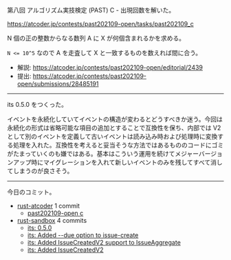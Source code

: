 第八回 アルゴリズム実技検定 (PAST) C - 出現回数を解いた。

<https://atcoder.jp/contests/past202109-open/tasks/past202109_c>

N 個の正の整数からなる数列 A に X が何個含まれるかを求める。

`N <= 10^5` なので A を走査して X と一致するものを数えれば間に合う。

- 解説: <https://atcoder.jp/contests/past202109-open/editorial/2439>
- 提出: <https://atcoder.jp/contests/past202109-open/submissions/28485191>

---

its 0.5.0 をつくった。

イベントを永続化していてイベントの構造が変わるとどうすべきか迷う。今回は永続化の形式は省略可能な項目の追加とすることで互換性を保ち、内部では V2 として別のイベントを定義して古いイベントは読み込み時および処理時に変換する処理を入れた。互換性を考えると妥当そうな方法ではあるもののコードにゴミがたまっていくのも嫌ではある。基本はこういう運用を続けてメジャーバージョンアップ時にマイグレーションを入れて新しいイベントのみを残してすべて消してしまうのが良さそう。

---

今日のコミット。

- [rust-atcoder](https://github.com/bouzuya/rust-atcoder) 1 commit
  - [past202109-open c](https://github.com/bouzuya/rust-atcoder/commit/c3e6976711e73b335aaf3facd11f1e6699a86c89)
- [rust-sandbox](https://github.com/bouzuya/rust-sandbox) 4 commits
  - [its: 0.5.0](https://github.com/bouzuya/rust-sandbox/commit/2f6179fba06499d9ad6f4aa2d682c528577158e1)
  - [its: Added --due option to issue-create](https://github.com/bouzuya/rust-sandbox/commit/dc7c4f7491974a0da899661c843b42b5bcefefcf)
  - [its: Added IssueCreatedV2 support to IssueAggregate](https://github.com/bouzuya/rust-sandbox/commit/7f5dabab3217f910ae1db7f068c51b0becbfd14a)
  - [its: Added IssueCreatedV2](https://github.com/bouzuya/rust-sandbox/commit/0081f341c4c29bb93765699ce5ffc58a6a90262d)
